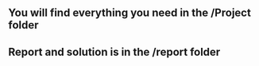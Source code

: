 ## You will find everything you need in the /Project folder

## Report and solution is in the /report folder

